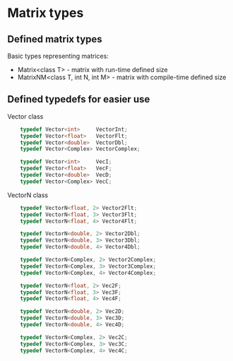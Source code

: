# Matrix types

## Defined matrix types

Basic types representing matrices:
- Matrix\<class T> - matrix with run-time defined size
- MatrixNM\<class T, int N, int M> - matrix with compile-time defined size

## Defined typedefs for easier use

Vector class
~~~ c++
    typedef Vector<int>     VectorInt;
    typedef Vector<float>   VectorFlt;
    typedef Vector<double>  VectorDbl;
    typedef Vector<Complex> VectorComplex;

    typedef Vector<int>     VecI;
    typedef Vector<float>   VecF;
    typedef Vector<double>  VecD;
    typedef Vector<Complex> VecC; 
~~~
VectorN class
~~~ c++
    typedef VectorN<float, 2> Vector2Flt;
    typedef VectorN<float, 3> Vector3Flt;
    typedef VectorN<float, 4> Vector4Flt;

    typedef VectorN<double, 2> Vector2Dbl;
    typedef VectorN<double, 3> Vector3Dbl;
    typedef VectorN<double, 4> Vector4Dbl;

    typedef VectorN<Complex, 2> Vector2Complex;
    typedef VectorN<Complex, 3> Vector3Complex;
    typedef VectorN<Complex, 4> Vector4Complex;

    typedef VectorN<float, 2> Vec2F;
    typedef VectorN<float, 3> Vec3F;
    typedef VectorN<float, 4> Vec4F;

    typedef VectorN<double, 2> Vec2D;
    typedef VectorN<double, 3> Vec3D;
    typedef VectorN<double, 4> Vec4D;

    typedef VectorN<Complex, 2> Vec2C;
    typedef VectorN<Complex, 3> Vec3C;
    typedef VectorN<Complex, 4> Vec4C;
~~~
